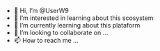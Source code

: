 - 👋 Hi, I’m @UserW9
- 👀 I’m interested in learning about this scosystem
- 🌱 I’m currently learning about this plataform
- 💞️ I’m looking to collaborate on ...
- 📫 How to reach me ...

<!---
UserW9/UserW9 is a ✨ special ✨ repository because its `README.md` (this file) appears on your GitHub profile.
You can click the Preview link to take a look at your changes.
--->
